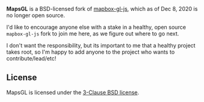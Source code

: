 **MapsGL** is a BSD-licensed fork of [mapbox-gl-js](https://github.com/mapbox/mapbox-gl-js), which as of Dec 8, 2020 is no longer open source.

I'd like to encourage anyone else with a stake in a healthy, open source `mapbox-gl-js` fork to join me here, as we figure out where to go next.

I don't want the responsibility, but its important to me that a healthy project takes root, so I'm happy to add anyone to the project who wants to contribute/lead/etc! 

## License

MapsGL is licensed under the [3-Clause BSD license](./LICENSE.txt).
